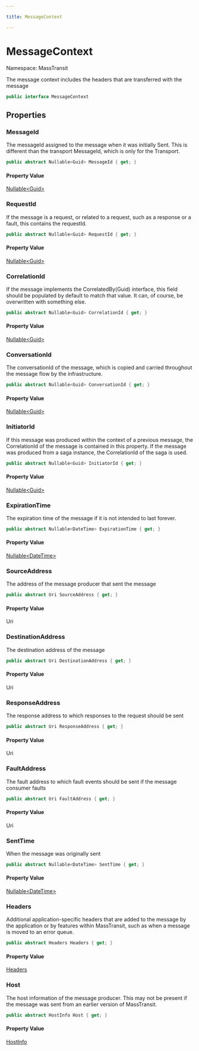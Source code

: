 ```yaml
---

title: MessageContext

---
```


# MessageContext

Namespace: MassTransit

The message context includes the headers that are transferred with the message

```csharp
public interface MessageContext
```

## Properties

### **MessageId**

The messageId assigned to the message when it was initially Sent. This is different
 than the transport MessageId, which is only for the Transport.

```csharp
public abstract Nullable<Guid> MessageId { get; }
```

#### Property Value

[Nullable\<Guid\>](https://learn.microsoft.com/en-us/dotnet/api/system.nullable-1)<br/>

### **RequestId**

If the message is a request, or related to a request, such as a response or a fault,
 this contains the requestId.

```csharp
public abstract Nullable<Guid> RequestId { get; }
```

#### Property Value

[Nullable\<Guid\>](https://learn.microsoft.com/en-us/dotnet/api/system.nullable-1)<br/>

### **CorrelationId**

If the message implements the CorrelatedBy(Guid) interface, this field should be
 populated by default to match that value. It can, of course, be overwritten with
 something else.

```csharp
public abstract Nullable<Guid> CorrelationId { get; }
```

#### Property Value

[Nullable\<Guid\>](https://learn.microsoft.com/en-us/dotnet/api/system.nullable-1)<br/>

### **ConversationId**

The conversationId of the message, which is copied and carried throughout the message
 flow by the infrastructure.

```csharp
public abstract Nullable<Guid> ConversationId { get; }
```

#### Property Value

[Nullable\<Guid\>](https://learn.microsoft.com/en-us/dotnet/api/system.nullable-1)<br/>

### **InitiatorId**

If this message was produced within the context of a previous message, the CorrelationId
 of the message is contained in this property. If the message was produced from a saga
 instance, the CorrelationId of the saga is used.

```csharp
public abstract Nullable<Guid> InitiatorId { get; }
```

#### Property Value

[Nullable\<Guid\>](https://learn.microsoft.com/en-us/dotnet/api/system.nullable-1)<br/>

### **ExpirationTime**

The expiration time of the message if it is not intended to last forever.

```csharp
public abstract Nullable<DateTime> ExpirationTime { get; }
```

#### Property Value

[Nullable\<DateTime\>](https://learn.microsoft.com/en-us/dotnet/api/system.nullable-1)<br/>

### **SourceAddress**

The address of the message producer that sent the message

```csharp
public abstract Uri SourceAddress { get; }
```

#### Property Value

Uri<br/>

### **DestinationAddress**

The destination address of the message

```csharp
public abstract Uri DestinationAddress { get; }
```

#### Property Value

Uri<br/>

### **ResponseAddress**

The response address to which responses to the request should be sent

```csharp
public abstract Uri ResponseAddress { get; }
```

#### Property Value

Uri<br/>

### **FaultAddress**

The fault address to which fault events should be sent if the message consumer faults

```csharp
public abstract Uri FaultAddress { get; }
```

#### Property Value

Uri<br/>

### **SentTime**

When the message was originally sent

```csharp
public abstract Nullable<DateTime> SentTime { get; }
```

#### Property Value

[Nullable\<DateTime\>](https://learn.microsoft.com/en-us/dotnet/api/system.nullable-1)<br/>

### **Headers**

Additional application-specific headers that are added to the message by the application
 or by features within MassTransit, such as when a message is moved to an error queue.

```csharp
public abstract Headers Headers { get; }
```

#### Property Value

[Headers](../masstransit/headers)<br/>

### **Host**

The host information of the message producer. This may not be present if the message was sent
 from an earlier version of MassTransit.

```csharp
public abstract HostInfo Host { get; }
```

#### Property Value

[HostInfo](../masstransit/hostinfo)<br/>
